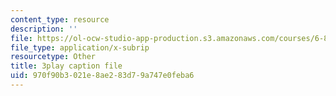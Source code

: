```yaml
---
content_type: resource
description: ''
file: https://ol-ocw-studio-app-production.s3.amazonaws.com/courses/6-832-underactuated-robotics-spring-2009/970f90b3021e8ae283d79a747e0feba6_Gho0bmTsnA4.srt
file_type: application/x-subrip
resourcetype: Other
title: 3play caption file
uid: 970f90b3-021e-8ae2-83d7-9a747e0feba6
---
```

